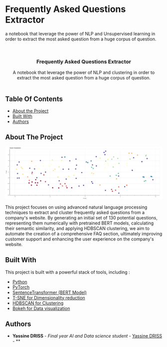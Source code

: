 # Frequently Asked Questions Extractor

a notebook that leverage the power of NLP and Unsupervised learning in order to extract the most asked question from a huge corpus of question.

<br/>
<p align="center">
  <h3 align="center">Frequently Asked Questions Extractor</h3>

  <p align="center">
    A notebook that leverage the power of NLP and clustering in order to extract the most asked question from a huge corpus of question.
    <br/>
    <br/>
  </p>
</p>



## Table Of Contents

* [About the Project](#about-the-project)
* [Built With](#built-with)
* [Authors](#authors)

## About The Project

![cluster plot](images/clusters_plot.png)

This project focuses on using advanced natural language processing techniques to extract and cluster frequently asked questions from a company's website. By generating an initial set of 130 potential questions, representing them numerically with pretrained BERT models, calculating their semantic similarity, and applying HDBSCAN clustering, we aim to automate the creation of a comprehensive FAQ section, ultimately improving customer support and enhancing the user experience on the company's website.

## Built With

This project is built with a powerful stack of tools, including :

* [Python]()
* [PyTorch]()
* [SentenceTransformer (BERT Model)]()
* [T-SNE for Dimensionality reduction]()
* [HDBSCAN for Clustering]()
* [Bokeh for Data visualization]()




## Authors

* **Yassine DRISS** - *Final year AI and Data science student* - [Yassine DRISS](https://github.com/cinex10) - **

